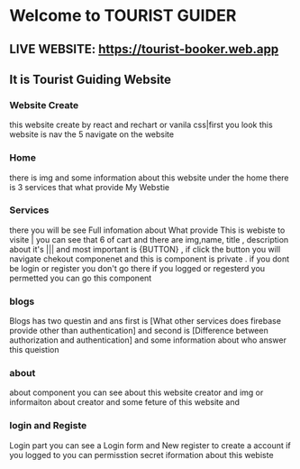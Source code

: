 # Welcome to TOURIST GUIDER
## LIVE WEBSITE:  https://tourist-booker.web.app
## It is Tourist Guiding Website

### Website Create 
this website create by react and rechart or vanila css|first you look this website is nav the 5 navigate on the website 

### Home 
there is img and some information about this website under the home there is 3 services that what provide My Webstie

### Services
there you will be see Full infomation about What provide This is webiste to visite | you can see that 6 of cart and there are img,name, title , description about it's ||| and most important is {BUTTON} , if click the button you will navigate chekout componenet and this is component is private . if you dont be login or register you don't go there
if you logged or regesterd you permetted you can go this component

### blogs 
Blogs has two questin and ans first is [What other services does firebase provide other than authentication] and second is [Difference between authorization and authentication] and some information about who answer this queistion

### about
about component you can see about this website creator and img or informaiton about creator and some feture of this website and 


### login and Registe
Login part you can see a Login form and New register to create a account if you logged to you can permisstion secret iformation about this webiste